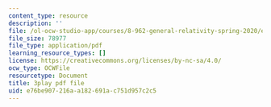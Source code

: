```yaml
---
content_type: resource
description: ''
file: /ol-ocw-studio-app/courses/8-962-general-relativity-spring-2020/e76be907216aa182691ac751d957c2c5_H6eR3sG524M.pdf
file_size: 78977
file_type: application/pdf
learning_resource_types: []
license: https://creativecommons.org/licenses/by-nc-sa/4.0/
ocw_type: OCWFile
resourcetype: Document
title: 3play pdf file
uid: e76be907-216a-a182-691a-c751d957c2c5
---
```

